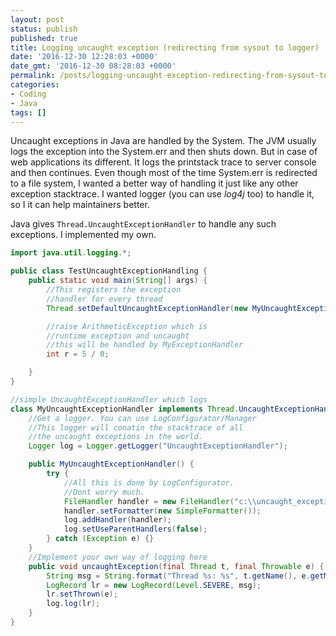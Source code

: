 ```yaml
---
layout: post
status: publish
published: true
title: Logging uncaught exception (redirecting from sysout to logger)
date: '2016-12-30 12:28:03 +0000'
date_gmt: '2016-12-30 08:28:03 +0000'
permalink: /posts/logging-uncaught-exception-redirecting-from-sysout-to-logger/
categories:
- Coding
- Java
tags: []
---
```

Uncaught exceptions in Java are handled by the System. The JVM usually logs the exception into the System.err and then shuts down. But in case of web applications its different. It logs the printstack trace to server console and then continues. Even though most of the time System.err is redirected to a file system, I wanted a better way of handling it just like any other exception stacktrace. I wanted logger (you can use *log4j* too) to handle it, so I it can help maintainers better.

Java gives `Thread.UncaughtExceptionHandler` to handle any such exceptions. I implemented my own.

```java
import java.util.logging.*;

public class TestUncaughtExceptionHandling {
    public static void main(String[] args) {
        //This registers the exception 
        //handler for every thread
        Thread.setDefaultUncaughtExceptionHandler(new MyUncaughtExceptionHandler());

        //raise ArithmeticException which is 
        //runtime exception and uncaught
        //this will be handled by MyExceptionHandler
        int r = 5 / 0;

    }
}

//simple UncaughtExceptionHandler which logs
class MyUncaughtExceptionHandler implements Thread.UncaughtExceptionHandler {
    //Get a logger. You can use LogConfigurator/Manager
    //This logger will conatin the stacktrace of all 
    //the uncaught exceptions in the world.
    Logger log = Logger.getLogger("UncaughtExceptionHandler");

    public MyUncaughtExceptionHandler() {
        try {
            //All this is done by LogConfigurator. 
            //Dont worry much.
            FileHandler handler = new FileHandler("c:\\uncaught_exception%u.log", true);
            handler.setFormatter(new SimpleFormatter());
            log.addHandler(handler);
            log.setUseParentHandlers(false);
        } catch (Exception e) {}
    }
    //Implement your own way of logging here
    public void uncaughtException(final Thread t, final Throwable e) {
        String msg = String.format("Thread %s: %s", t.getName(), e.getMessage());
        LogRecord lr = new LogRecord(Level.SEVERE, msg);
        lr.setThrown(e);
        log.log(lr);
    }
}
```
